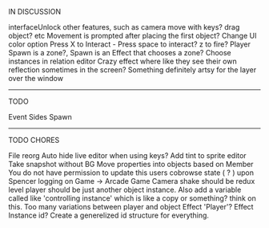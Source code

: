 IN DISCUSSION

interfaceUnlock other features, such as camera move with keys? drag object? etc
Movement is prompted after placing the first object?
Change UI color option
Press X to Interact - Press space to interact? z to fire?
Player Spawn is a zone?, Spawn is an Effect that chooses a zone?
Choose instances in relation editor
Crazy effect where like they see their own reflection sometimes in the screen? Something definitely artsy for the layer over the window

---
TODO

Event Sides
Spawn

---
TODO CHORES

File reorg
Auto hide live editor when using keys?
Add tint to sprite editor
Take snapshot without BG
Move properties into objects based on Member
You do not have permission to update this users cobrowse state ( ? ) upon Spencer logging on 
Game -> Arcade Game
Camera shake should be redux level
player should be just another object instance. Also add a variable called like 'controlling instance' which is like a copy or something? think on this. Too many variations between player and object
Effect 'Player'? Effect Instance id? Create a generelized id structure for everything.
